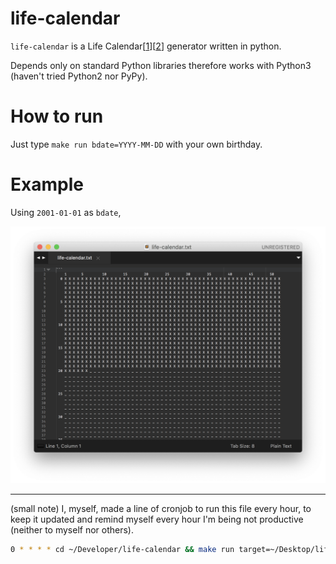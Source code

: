 # life-calendar

`life-calendar` is a Life Calendar\[[1][blog-life-weeks]\]\[[2][youtube-procastinator]\] generator written in python.

Depends only on standard Python libraries therefore works with Python3 (haven't tried Python2 nor PyPy).

# How to run

Just type `make run bdate=YYYY-MM-DD` with your own birthday.

# Example

Using `2001-01-01` as `bdate`, 

![example-2001-01-01](img/example-2001-01-01.png)

---

(small note) I, myself, made a line of cronjob to run this file every hour, to keep it updated and remind myself every hour I'm being not productive (neither to myself nor others).

```bash
0 * * * * cd ~/Developer/life-calendar && make run target=~/Desktop/life-calendar.txt bdate=YYYY-MM-DD
```


[blog-life-weeks]: https://waitbutwhy.com/2014/05/life-weeks.html
[youtube-procastinator]: https://www.youtube.com/watch?v=arj7oStGLkU
